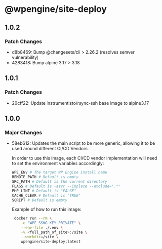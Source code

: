 # @wpengine/site-deploy

## 1.0.2

### Patch Changes

- d8b8469: Bump @changesets/cli > 2.26.2 (resolves semver vulnerability)
- 4283418: Bump alpine 3.17 > 3.18

## 1.0.1

### Patch Changes

- 20cff22: Update instrumentisto/rsync-ssh base image to alpine3.17

## 1.0.0

### Major Changes

- 58eb612: Updates the main script to be more generic, allowing it to be used around different CI/CD Vendors.

  In order to use this image, each CI/CD vendor implementation will need to set the environment variables accordingly:

  ```sh
  WPE_ENV # The target WP Engine install name
  REMOTE_PATH # Default is empty
  SRC_PATH # Default is the current directory
  FLAGS # Default is -azvr --inplace --exclude=".*"
  PHP_LINT # Default is "FALSE"
  CACHE_CLEAR # Default is "TRUE"
  SCRIPT # Default is empty
  ```

  Example of how to run this image:

  ```sh
   docker run --rm \
      -e "WPE_SSHG_KEY_PRIVATE" \
      --env-file ./.env \
      -v <full_path_of_site>:/site \
      --workdir=/site \
      wpengine/site-deploy:latest
  ```
